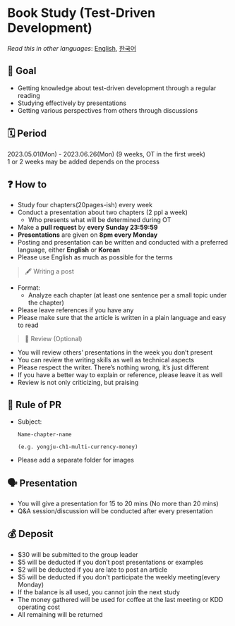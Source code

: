 # Book Study (Test-Driven Development)

*Read this in other languages*: [English](README.md), [한국어](README_ko.md)

## 📝 Goal 

- Getting knowledge about test-driven development through a regular reading
- Studying effectively by presentations
- Getting various perspectives from others through discussions

## 🗓 Period 
2023.05.01(Mon) - 2023.06.26(Mon) (9 weeks, OT in the first week)  
1 or 2 weeks may be added depends on the process

## ❓ How to 
- Study four chapters(20pages-ish) every week
- Conduct a presentation about two chapters (2 ppl a week)
  - Who presents what will be determined during OT
- Make a **pull request** by **every Sunday 23:59:59**
- **Presentations** are given on **8pm every Monday**
- Posting and presentation can be written and conducted with a preferred language, either **English** or **Korean**
- Please use English as much as possible for the terms

> 🖋 Writing a post
  - Format:
    - Analyze each chapter (at least one sentence per a small topic under the chapter)
  - Please leave references if you have any
  - Please make sure that the article is written in a plain language and easy to read

> 🔖 Review (Optional)
  - You will review others’ presentations in the week you don’t present
  - You can review the writing skills as well as technical aspects
  - Please respect the writer. There’s nothing wrong, it’s just different
  - If you have a better way to explain or reference, please leave it as well
  - Review is not only criticizing, but praising

## 💾 Rule of PR 
- Subject: 
  ~~~
  Name-chapter-name

  (e.g. yongju-ch1-multi-currency-money)
  ~~~

- Please add a separate folder for images

## 🗣 Presentation 
- You will give a presentation for 15 to 20 mins (No more than 20 mins)
- Q&A session/discussion will be conducted after every presentation

## 💰 Deposit 
- $30 will be submitted to the group leader
- $5 will be deducted if you don’t post presentations or examples
- $2 will be deducted if you are late to post an article
- $5 will be deducted if you don't participate the weekly meeting(every Monday)
- If the balance is all used, you cannot join the next study
- The money gathered will be used for coffee at the last meeting or KDD operating cost
- All remaining will be returned
